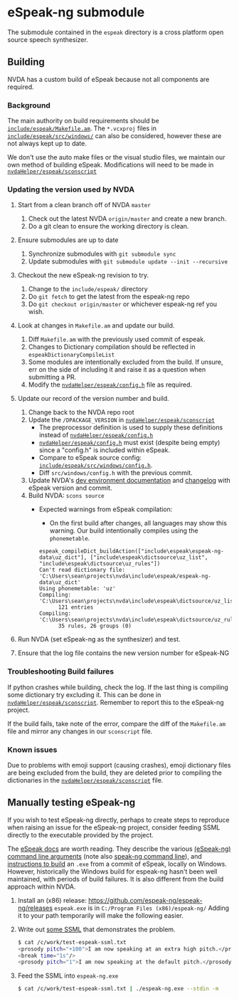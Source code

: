 # eSpeak-ng submodule

The submodule contained in the `espeak` directory is a cross platform open source speech synthesizer.

## Building

NVDA has a custom build of eSpeak because not all components are required.

### Background

The main authority on build requirements should be [`include/espeak/Makefile.am`](./espeak/Makefile.am).
The `*.vcxproj` files in [`include/espeak/src/windows/`](./espeak/src/windows/) can also be considered,
however these are not always kept up to date.

We don't use the auto make files or the visual studio files, we maintain our own method of building eSpeak.
Modifications will need to be made in [`nvdaHelper/espeak/sconscript`](../nvdaHelper/espeak)

### Updating the version used by NVDA

1. Start from a clean branch off of NVDA `master`
   1. Check out the latest NVDA `origin/master` and create a new branch.
   1. Do a git clean to ensure the working directory is clean.
1. Ensure submodules are up to date
   1. Synchronize submodules with `git submodule sync`
   1. Update submodules with `git submodule update --init --recursive`
1. Checkout the new eSpeak-ng revision to try.
   1. Change to the `include/espeak/` directory
   1. Do `git fetch` to get the latest from the espeak-ng repo
   1. Do `git checkout origin/master` or whichever espeak-ng ref you wish.
1. Look at changes in `Makefile.am` and update our build.
   1. Diff `Makefile.am` with the previously used commit of espeak.
   1. Changes to Dictionary compilation should be reflected in `espeakDictionaryCompileList`
   1. Some modules are intentionally excluded from the build.
      If unsure, err on the side of including it and raise it as a question when submitting a PR.
   1. Modify the [`nvdaHelper/espeak/config.h`](../nvdaHelper/espeak/config.h) file as required.
1. Update our record of the version number and build.
   1. Change back to the NVDA repo root
   1. Update the `/DPACKAGE_VERSION` in [`nvdaHelper/espeak/sconscript`](../nvdaHelper/espeak/sconscript)
      * The preprocessor definition is used to supply these definitions instead of [`nvdaHelper/espeak/config.h`](../nvdaHelper/espeak/config.h)
      * [`nvdaHelper/espeak/config.h`](../nvdaHelper/espeak/config.h) must exist (despite being empty) since a "config.h" is included within eSpeak.
      * Compare to eSpeak source config: [`include/espeak/src/windows/config.h`](./espeak/src/windows/config.h).
      * Diff `src/windows/config.h` with the previous commit.
   1. Update NVDA's [dev environment documentation](../projectDocs/dev/createDevEnvironment.md#git-submodules) and [changelog](../user_docs/en/changes.md) with eSpeak version and commit.
   1. Build NVDA: `scons source`
      * Expected warnings from eSpeak compilation:
         * On the first build after changes, all languages may show this warning.
         Our build intentionally compiles using the `phonemetable`.

         ```log
         espeak_compileDict_buildAction(["include\espeak\espeak-ng-data\uz_dict"], ["include\espeak\dictsource\uz_list", "include\espeak\dictsource\uz_rules"])
         Can't read dictionary file: 'C:\Users\sean\projects\nvda\include\espeak/espeak-ng-data\uz_dict'
         Using phonemetable: 'uz'
         Compiling: 'C:\Users\sean\projects\nvda\include\espeak\dictsource/uz_list'
               121 entries
         Compiling: 'C:\Users\sean\projects\nvda\include\espeak\dictsource/uz_rules'
               35 rules, 26 groups (0)
         ```

1. Run NVDA (set eSpeak-ng as the synthesizer) and test.
1. Ensure that the log file contains the new version number for eSpeak-NG

### Troubleshooting Build failures

If python crashes while building, check the log.
If the last thing is compiling some dictionary try excluding it.
This can be done in [`nvdaHelper/espeak/sconscript`](../nvdaHelper/espeak/sconscript).
Remember to report this to the eSpeak-ng project.

If the build fails, take note of the error, compare the diff of the `Makefile.am` file and mirror
any changes in our `sconscript` file.

### Known issues

Due to problems with emoji support (causing crashes), emoji dictionary files are being excluded
from the build, they are deleted prior to compiling the dictionaries in the
[`nvdaHelper/espeak/sconscript`](../nvdaHelper/espeak/sconscript) file.

## Manually testing eSpeak-ng

If you wish to test eSpeak-ng directly, perhaps to create steps to reproduce when raising an issue for the eSpeak-ng project, consider feeding SSML directly to the executable provided by the project.

The [eSpeak docs](https://github.com/espeak-ng/espeak-ng/blob/master/docs/index.md) are worth reading.
They describe the various [(eSpeak-ng) command line arguments](https://github.com/espeak-ng/espeak-ng/blob/master/src/espeak-ng.1.ronn) (note also [speak-ng command line](https://github.com/espeak-ng/espeak-ng/blob/master/src/speak-ng.1.ronn)), and [instructions to build](https://github.com/espeak-ng/espeak-ng/blob/master/docs/building.md#windows) an `.exe` from a commit of eSpeak, locally on Windows.
However, historically the Windows build for espeak-ng hasn't been well maintained, with periods of build failures.
It is also different from the build approach within NVDA.

1. Install an (x86) release: <https://github.com/espeak-ng/espeak-ng/releases>
   `espeak.exe` is in `C:/Program Files (x86)/espeak-ng/`
   Adding it to your path temporarily will make the following easier.
1. Write out [some SSML](https://github.com/espeak-ng/espeak-ng/blob/master/docs/markup.md) that demonstrates the problem.

   ```sh
   $ cat /c/work/test-espeak-ssml.txt
   <prosody pitch="+100">I am now speaking at an extra high pitch.</prosody>
   <break time="1s"/>
   <prosody pitch="1">I am now speaking at the default pitch.</prosody>
   ```

1. Feed the SSML into `espeak-ng.exe`

   ```sh
   $ cat /c/work/test-espeak-ssml.txt | ./espeak-ng.exe --stdin -m
   ```
